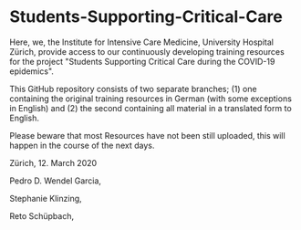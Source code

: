 # Students-Supporting-Critical-Care

Here, we, the Institute for Intensive Care Medicine, University Hospital Zürich, provide access to our continuously developing 
training resources for the project "Students Supporting Critical Care during the COVID-19 epidemics".

This GitHub repository consists of two separate branches; (1) one containing the original training resources in German (with
some exceptions in English) and (2) the second containing all material in a translated form to English.

Please beware that most Resources have not been still uploaded, this will happen in the course of the next days.

Zürich, 12. March 2020

Pedro D. Wendel Garcia,

Stephanie Klinzing,

Reto Schüpbach,

